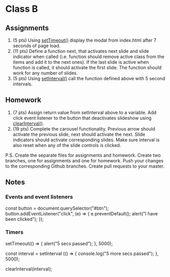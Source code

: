 # Class B

## Assignments

1. (5 pts) Using [setTimeout()](https://developer.mozilla.org/en-US/docs/Web/API/WindowOrWorkerGlobalScope/setTimeout) display the modal from index.html after 7 seconds of page load.
2. (11 pts) Define a function next, that activates next slide and slide indicator when called (i.e. function should remove active class from the items and add it to the next ones). If the last slide is active when function is called, it should activate the first slide. The function should work for any number of slides.
3. (5 pts) Using [setInterval()](https://developer.mozilla.org/en-US/docs/Web/API/WindowOrWorkerGlobalScope/setInterval) call the function defined above with 5 second intervals.

## Homework

1. (7 pts) Assign return value from setInterval above to a variable. Add click event listener to the button that deactivates slideshow using [clearInterval()](https://developer.mozilla.org/en-US/docs/Web/API/WindowOrWorkerGlobalScope/clearInterval).
2. (19 pts) Complete the carousel functionality. Previous arrow should activate the previous slide, next should activate the next. Slide indicators should activate corresponding slides. Make sure interval is also reset when any of the slide controls is clicked.

P.S. Create the separate files for assignments and homework. Create two branches, one for assignments and one for homework. Push your changes to the corresponding Github branches. Create pull requests to your master.

## Notes

### Events and event listeners

  const button = document.querySelector("#btn");
  button.addEventListener("click", (e) => {
      e.preventDefault();
      alert("I have been clicked");
    });

### Timers

  setTimeout(() => {
    alert("5 secs passed");
    }, 5000);

  const interval = setInterval (() => {
    console.log("5 more secs passed");
    }, 5000);

  clearInterval(interval);
